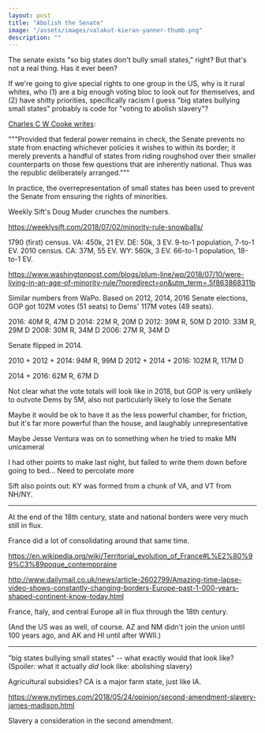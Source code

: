 ```yaml
---
layout: post
title: "Abolish the Senate"
image: "/assets/images/valakut-kieran-yanner-thumb.png"
description: ""
---
```


The senate exists "so big states don't bully small states," right? But that's not a real thing. Has it ever been?

If we're going to give special rights to one group in the US, why is it rural whites, who (1) are a big enough voting bloc to look out for themselves, and (2) have shitty priorities, specifically racism
I guess "big states bullying small states" probably is code for "voting to abolish slavery"?



[Charles C W Cooke writes](https://www.nationalreview.com/2018/07/senate-hasnt-skewed-supreme-court-to-right/):

"""Provided that federal power remains in check, the Senate prevents no state from enacting whichever policies it wishes to within its border; it merely prevents a handful of states from riding roughshod over their smaller counterparts on those few questions that are inherently national. Thus was the republic deliberately arranged."""

In practice, the overrepresentation of small states has been used to prevent the Senate from ensuring the rights of minorities. 




Weekly Sift's Doug Muder crunches the numbers.

https://weeklysift.com/2018/07/02/minority-rule-snowballs/

1790 (first) census. VA: 450k, 21 EV. DE: 50k, 3 EV. 9-to-1 population, 7-to-1 EV.
2010 census. CA: 37M, 55 EV. WY: 560k, 3 EV. 66-to-1 population, 18-to-1 EV.

https://www.washingtonpost.com/blogs/plum-line/wp/2018/07/10/were-living-in-an-age-of-minority-rule/?noredirect=on&utm_term=.5f863868311b

Similar numbers from WaPo. Based on 2012, 2014, 2016 Senate elections, GOP got 102M votes (51 seats) to Dems' 117M votes (49 seats). 

2016: 40M R, 47M D
2014: 22M R, 20M D
2012: 39M R, 50M D
2010: 33M R, 29M D
2008: 30M R, 34M D
2006: 27M R, 34M D

Senate flipped in 2014. 

2010 + 2012 + 2014:  94M R,  99M D
2012 + 2014 + 2016: 102M R, 117M D

2014 + 2016: 62M R, 67M D

Not clear what the vote totals will look like in 2018, but GOP is very unlikely to outvote Dems by 5M, also not particularly likely to lose the Senate 









Maybe it would be ok to have it as the less powerful chamber, for friction, but it's far more powerful than the house, and laughably unrepresentative

Maybe Jesse Ventura was on to something when he tried to make MN unicameral

I had other points to make last night, but failed to write them down before going to bed... Need to percolate more

Sift also points out: KY was formed from a chunk of VA, and VT from NH/NY.

---

At the end of the 18th century, state and national borders were very much still in flux.

France did a lot of consolidating around that same time.

https://en.wikipedia.org/wiki/Territorial_evolution_of_France#L%E2%80%99%C3%89poque_contemporaine

http://www.dailymail.co.uk/news/article-2602799/Amazing-time-lapse-video-shows-constantly-changing-borders-Europe-past-1-000-years-shaped-continent-know-today.html

France, Italy, and central Europe all in flux through the 18th century.

(And the US was as well, of course. AZ and NM didn't join the union until 100 years ago, and AK and HI until after WWII.)

---

"big states bullying small states" -- what exactly would that look like? (Spoiler: what it actually *did* look like: abolishing slavery)

Agricultural subsidies? CA is a major farm state, just like IA. 



https://www.nytimes.com/2018/05/24/opinion/second-amendment-slavery-james-madison.html

Slavery a consideration in the second amendment. 

